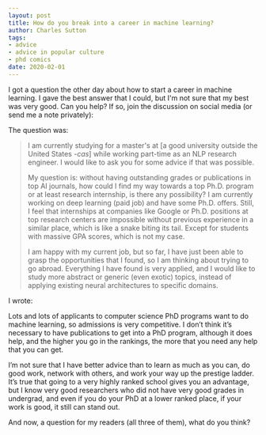 ```yaml
---
layout: post
title: How do you break into a career in machine learning?
author: Charles Sutton
tags:
- advice
- advice in popular culture
- phd comics
date: 2020-02-01
---
```


I got a question the other day about how to start a career in machine learning.
I gave the best answer that I could, but I'm not sure that my best was
very good. Can you help? If so, join the discussion on social media
(or send me a note privately):

The question was:

> I am currently studying for a master's at [a good university outside
the United States *-cas*] while working part-time as an NLP research engineer. I would like to ask you for some advice if that was possible.
>
> My question is: without having outstanding grades or publications in top AI journals, how could I find my way towards a top Ph.D. program or at least research internship, is there any possibility? I am currently working on deep learning (paid job) and have some Ph.D. offers. Still, I feel that internships at companies like Google or Ph.D. positions at top research centers are impossible without previous experience in a similar place, which is like a snake biting its tail. Except for students with massive GPA scores, which is not my case.
>
> I am happy with my current job, but so far, I have just been able to grasp the opportunities that I found, so I am thinking about trying to go abroad. Everything I have found is very applied, and I would like to study more abstract or generic (even exotic) topics, instead of applying existing neural architectures to specific domains.

I wrote:

Lots and lots of applicants to computer science PhD programs want to do machine learning, so admissions is very competitive. I don’t think it’s necessary to have publications to get into a PhD program, although it does help, and the higher you go in the rankings, the more that you need any help that you can get.

I’m not sure that I have better advice than to learn as much as you can, do good work, network with others, and work your way up the prestige ladder. 
It’s true that going to a very highly ranked school gives you an advantage, but I know very good researchers who did not have very good grades in undergrad, and even if you do your PhD at a lower ranked place, if your work is good, it still can stand out.

And now, a question for my readers (all three of them),
what do you think?
